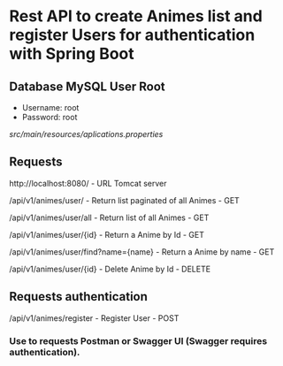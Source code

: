 # Rest API to create Animes list and register Users for authentication with Spring Boot

## Database MySQL User Root
- Username: root
- Password: root

*src/main/resources/aplications.properties*

## Requests

http://localhost:8080/ - URL Tomcat server

/api/v1/animes/user/ - Return list paginated of all Animes - GET 

/api/v1/animes/user/all - Return list of all Animes - GET 

/api/v1/animes/user/{id} - Return a Anime by Id - GET

/api/v1/animes/user/find?name={name} - Return a Anime by name - GET

/api/v1/animes/user/{id} - Delete Anime by Id - DELETE

## Requests authentication

/api/v1/animes/register - Register User - POST
### Use to requests Postman or Swagger UI (Swagger requires authentication).

